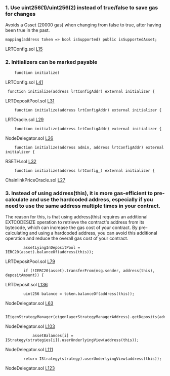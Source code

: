 ### 1. Use uint256(1)/uint256(2) instead of true/false to save gas for changes
Avoids a Gsset (20000 gas) when changing from false to true, after having been true in the past. 
```
mapping(address token => bool isSupported) public isSupportedAsset;
```
LRTConfig.sol [L15](https://github.com/code-423n4/2023-11-kelp/blob/4b34abc952205e2a34bff893a0de0c75b8052149/src/LRTConfig.sol#L15)

### 2. Initializers can be marked payable

```
    function initialize(
```
LRTConfig.sol [L41](https://github.com/code-423n4/2023-11-kelp/blob/4b34abc952205e2a34bff893a0de0c75b8052149/src/LRTConfig.sol#L41)
```
 function initialize(address lrtConfigAddr) external initializer {
```
LRTDepositPool.sol [L31](https://github.com/code-423n4/2023-11-kelp/blob/4b34abc952205e2a34bff893a0de0c75b8052149/src/LRTDepositPool.sol#L31)

```
    function initialize(address lrtConfigAddr) external initializer {
```
LRTOracle.sol [L29](https://github.com/code-423n4/2023-11-kelp/blob/4b34abc952205e2a34bff893a0de0c75b8052149/src/LRTOracle.sol#L29)

```
    function initialize(address lrtConfigAddr) external initializer {
```
NodeDelegator.sol [L26](https://github.com/code-423n4/2023-11-kelp/blob/4b34abc952205e2a34bff893a0de0c75b8052149/src/NodeDelegator.sol#L26)

```
    function initialize(address admin, address lrtConfigAddr) external initializer {
```
RSETH.sol [L32](https://github.com/code-423n4/2023-11-kelp/blob/4b34abc952205e2a34bff893a0de0c75b8052149/src/RSETH.sol#L32)

```
    function initialize(address lrtConfig_) external initializer {
```
ChainlinkPriceOracle.sol [L27](https://github.com/code-423n4/2023-11-kelp/blob/4b34abc952205e2a34bff893a0de0c75b8052149/src/oracles/ChainlinkPriceOracle.sol#L27)


### 3. Instead of using address(this), it is more gas-efficient to pre-calculate and use the hardcoded address, especially if you need to use the same address multiple times in your contract.

The reason for this, is that using address(this) requires an additional EXTCODESIZE operation to retrieve the contract's address from its bytecode, which can increase the gas cost of your contract. By pre-calculating and using a hardcoded address, you can avoid this additional operation and reduce the overall gas cost of your contract.

```
        assetLyingInDepositPool = IERC20(asset).balanceOf(address(this));
```
LRTDepositPool.sol [L79](https://github.com/code-423n4/2023-11-kelp/blob/f751d7594051c0766c7ecd1e68daeb0661e43ee3/src/LRTDepositPool.sol#L79)

```
        if (!IERC20(asset).transferFrom(msg.sender, address(this), depositAmount)) {
```
LRTDeposit.sol [L136](https://github.com/code-423n4/2023-11-kelp/blob/f751d7594051c0766c7ecd1e68daeb0661e43ee3/src/LRTDepositPool.sol#L136)

```
        uint256 balance = token.balanceOf(address(this));
```
NodeDelegator.sol [L63](https://github.com/code-423n4/2023-11-kelp/blob/f751d7594051c0766c7ecd1e68daeb0661e43ee3/src/NodeDelegator.sol#L63)
```
           IEigenStrategyManager(eigenlayerStrategyManagerAddress).getDeposits(address(this));
```
NodeDelegator.sol [L103](https://github.com/code-423n4/2023-11-kelp/blob/f751d7594051c0766c7ecd1e68daeb0661e43ee3/src/NodeDelegator.sol#L103)
```
            assetBalances[i] = IStrategy(strategies[i]).userUnderlyingView(address(this));
```
NodeDelegator.sol [L111](https://github.com/code-423n4/2023-11-kelp/blob/f751d7594051c0766c7ecd1e68daeb0661e43ee3/src/NodeDelegator.sol#L111)
```
        return IStrategy(strategy).userUnderlyingView(address(this));
```
NodeDelegator.sol [L123](https://github.com/code-423n4/2023-11-kelp/blob/f751d7594051c0766c7ecd1e68daeb0661e43ee3/src/NodeDelegator.sol#L123)